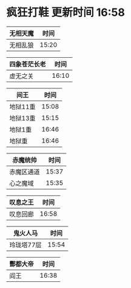 # 疯狂打鞋 更新时间 16:58

| 无相天魔   | 时间    |
|--------|-------|
| 无相乱狼 | 15:20 |

| 四象苍茫长老   | 时间    |
|--------|-------|
| 虚无之关 | 16:10 |

| 间王   | 时间    |
|--------|-------|
| 地狱11重 | 15:08 |
| 地狱13重 | 15:15 |
| 地狱1重 | 16:46 |
| 地狱重 | 16:46 |

| 赤魔统帅   | 时间    |
|--------|-------|
| 赤魔区通道 | 15:37 |
| 心之魔域 | 15:35 |

| 叹息之王   | 时间    |
|--------|-------|
| 叹息回廊 | 16:58 |

| 鬼火人马   | 时间    |
|--------|-------|
| 玲珑塔77层 | 15:54 |

| 酆都大帝   | 时间    |
|--------|-------|
| 阎王 | 16:38 |